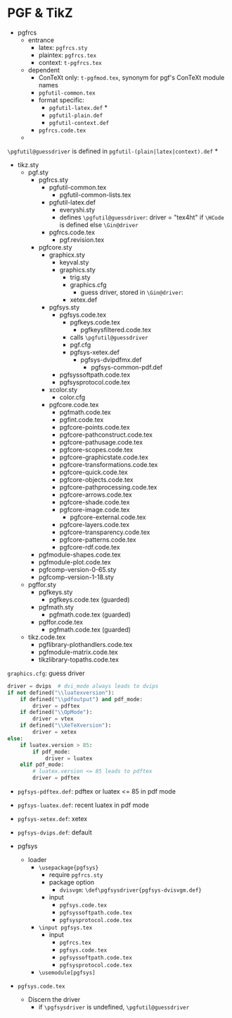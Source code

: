 # PGF & TikZ

* pgfrcs
  * entrance
    * latex: `pgfrcs.sty`
    * plaintex: `pgfrcs.tex`
    * context: `t-pgfrcs.tex`
  * dependent
    * ConTeXt only: `t-pgfmod.tex`, synonym for pgf's ConTeXt module names
    * `pgfutil-common.tex`
    * format specific:
      * `pgfutil-latex.def`
        *
      * `pgfutil-plain.def`
      * `pgfutil-context.def`
    * `pgfrcs.code.tex`
  *

`\pgfutil@guessdriver` is defined in `pgfutil-(plain|latex|context).def`
 *

* tikz.sty
  * pgf.sty
    * pgfrcs.sty
      * pgfutil-common.tex
        * pgfutil-common-lists.tex
      * pgfutil-latex.def
        * everyshi.sty
        * defines `\pgfutil@guessdriver`:
          driver = "tex4ht" if `\HCode` is defined else `\Gin@driver`
      * pgfrcs.code.tex
        * pgf.revision.tex
    * pgfcore.sty
      * graphicx.sty
        * keyval.sty
        * graphics.sty
          * trig.sty
          * graphics.cfg
            * guess driver, stored in `\Gin@driver`:
          * xetex.def
      * pgfsys.sty
        * pgfsys.code.tex
          * pgfkeys.code.tex
            * pgfkeysfiltered.code.tex
          * calls `\pgfutil@guessdriver`
          * pgf.cfg
          * pgfsys-xetex.def
            * pgfsys-dvipdfmx.def
              * pgfsys-common-pdf.def
        * pgfsyssoftpath.code.tex
        * pgfsysprotocol.code.tex
      * xcolor.sty
        * color.cfg
      * pgfcore.code.tex
        * pgfmath.code.tex
        * pgfint.code.tex
        * pgfcore-points.code.tex
        * pgfcore-pathconstruct.code.tex
        * pgfcore-pathusage.code.tex
        * pgfcore-scopes.code.tex
        * pgfcore-graphicstate.code.tex
        * pgfcore-transformations.code.tex
        * pgfcore-quick.code.tex
        * pgfcore-objects.code.tex
        * pgfcore-pathprocessing.code.tex
        * pgfcore-arrows.code.tex
        * pgfcore-shade.code.tex
        * pgfcore-image.code.tex
          * pgfcore-external.code.tex
        * pgfcore-layers.code.tex
        * pgfcore-transparency.code.tex
        * pgfcore-patterns.code.tex
        * pgfcore-rdf.code.tex
    * pgfmodule-shapes.code.tex
    * pgfmodule-plot.code.tex
    * pgfcomp-version-0-65.sty
    * pgfcomp-version-1-18.sty
  * pgffor.sty
    * pgfkeys.sty
      * pgfkeys.code.tex (guarded)
    * pgfmath.sty
      * pgfmath.code.tex (guarded)
    * pgffor.code.tex
      * pgfmath.code.tex (guarded)
  * tikz.code.tex
    * pgflibrary-plothandlers.code.tex
    * pgfmodule-matrix.code.tex
    * tikzlibrary-topaths.code.tex



`graphics.cfg`: guess driver
```python
driver = dvips  # dvi_mode always leads to dvips
if not defined("\\luatexversion"):
    if defined("\\pdfoutput") and pdf_mode:
        driver = pdftex
    if defined("\\OpMode"):
        driver = vtex
    if defined("\\XeTeXversion"):
        driver = xetex
else:
    if luatex.version > 85:
        if pdf_mode:
            driver = luatex
    elif pdf_mode:
        # luatex.version <= 85 leads to pdftex
        driver = pdftex
```

* `pgfsys-pdftex.def`: pdftex or luatex <= 85 in pdf mode
* `pgfsys-luatex.def`: recent luatex in pdf mode
* `pgfsys-xetex.def`: xetex
* `pgfsys-dvips.def`: default


* pgfsys
  * loader
    * `\usepackage{pgfsys}`
      * require `pgfrcs.sty`
      * package option
        * `dvisvgm`: `\def\pgfsysdriver{pgfsys-dvisvgm.def}`
      * input
        * `pgfsys.code.tex`
        * `pgfsyssoftpath.code.tex`
        * `pgfsysprotocol.code.tex`
    * `\input pgfsys.tex`
      * input
        * `pgfrcs.tex`
        * `pgfsys.code.tex`
        * `pgfsyssoftpath.code.tex`
        * `pgfsysprotocol.code.tex`
    * `\usemodule[pgfsys]`

* `pgfsys.code.tex`
  * Discern the driver
    * if `\pgfsysdriver` is undefined, `\pgfutil@guessdriver`
